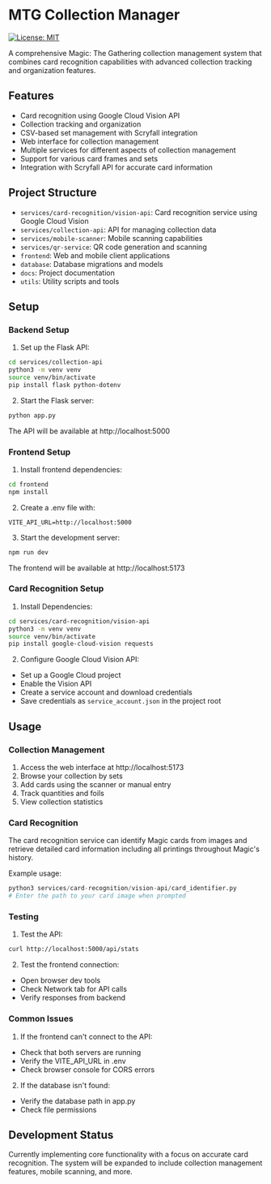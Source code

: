 # MTG Collection Manager

[![License: MIT](https://img.shields.io/badge/License-MIT-blue.svg)](https://opensource.org/licenses/MIT)

A comprehensive Magic: The Gathering collection management system that combines card recognition capabilities with advanced collection tracking and organization features.

## Features

- Card recognition using Google Cloud Vision API
- Collection tracking and organization
- CSV-based set management with Scryfall integration
- Web interface for collection management
- Multiple services for different aspects of collection management
- Support for various card frames and sets
- Integration with Scryfall API for accurate card information

## Project Structure

- `services/card-recognition/vision-api`: Card recognition service using Google Cloud Vision
- `services/collection-api`: API for managing collection data
- `services/mobile-scanner`: Mobile scanning capabilities
- `services/qr-service`: QR code generation and scanning
- `frontend`: Web and mobile client applications
- `database`: Database migrations and models
- `docs`: Project documentation
- `utils`: Utility scripts and tools

## Setup

### Backend Setup

1. Set up the Flask API:
```bash
cd services/collection-api
python3 -m venv venv
source venv/bin/activate
pip install flask python-dotenv
```

2. Start the Flask server:
```bash
python app.py
```

The API will be available at http://localhost:5000

### Frontend Setup

1. Install frontend dependencies:
```bash
cd frontend
npm install
```

2. Create a .env file with:
```
VITE_API_URL=http://localhost:5000
```

3. Start the development server:
```bash
npm run dev
```

The frontend will be available at http://localhost:5173

### Card Recognition Setup

1. Install Dependencies:
```bash
cd services/card-recognition/vision-api
python3 -m venv venv
source venv/bin/activate
pip install google-cloud-vision requests
```

2. Configure Google Cloud Vision API:
- Set up a Google Cloud project
- Enable the Vision API
- Create a service account and download credentials
- Save credentials as `service_account.json` in the project root

## Usage

### Collection Management

1. Access the web interface at http://localhost:5173
2. Browse your collection by sets
3. Add cards using the scanner or manual entry
4. Track quantities and foils
5. View collection statistics

### Card Recognition

The card recognition service can identify Magic cards from images and retrieve detailed card information including all printings throughout Magic's history.

Example usage:
```python
python3 services/card-recognition/vision-api/card_identifier.py
# Enter the path to your card image when prompted
```

### Testing

1. Test the API:
```bash
curl http://localhost:5000/api/stats
```

2. Test the frontend connection:
- Open browser dev tools
- Check Network tab for API calls
- Verify responses from backend

### Common Issues

1. If the frontend can't connect to the API:
- Check that both servers are running
- Verify the VITE_API_URL in .env
- Check browser console for CORS errors

2. If the database isn't found:
- Verify the database path in app.py
- Check file permissions

## Development Status

Currently implementing core functionality with a focus on accurate card recognition. The system will be expanded to include collection management features, mobile scanning, and more.
